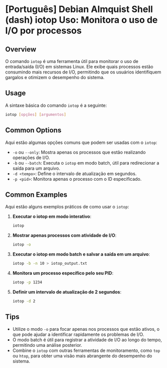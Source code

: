 # [Português] Debian Almquist Shell (dash) iotop Uso: Monitora o uso de I/O por processos

## Overview
O comando `iotop` é uma ferramenta útil para monitorar o uso de entrada/saída (I/O) em sistemas Linux. Ele exibe quais processos estão consumindo mais recursos de I/O, permitindo que os usuários identifiquem gargalos e otimizem o desempenho do sistema.

## Usage
A sintaxe básica do comando `iotop` é a seguinte:

```bash
iotop [opções] [argumentos]
```

## Common Options
Aqui estão algumas opções comuns que podem ser usadas com o `iotop`:

- `-o` ou `--only`: Mostra apenas os processos que estão realizando operações de I/O.
- `-b` ou `--batch`: Executa o `iotop` em modo batch, útil para redirecionar a saída para um arquivo.
- `-d <tempo>`: Define o intervalo de atualização em segundos.
- `-p <pid>`: Monitora apenas o processo com o ID especificado.

## Common Examples
Aqui estão alguns exemplos práticos de como usar o `iotop`:

1. **Executar o iotop em modo interativo**:
   ```bash
   iotop
   ```

2. **Mostrar apenas processos com atividade de I/O**:
   ```bash
   iotop -o
   ```

3. **Executar o iotop em modo batch e salvar a saída em um arquivo**:
   ```bash
   iotop -b -n 10 > iotop_output.txt
   ```

4. **Monitora um processo específico pelo seu PID**:
   ```bash
   iotop -p 1234
   ```

5. **Definir um intervalo de atualização de 2 segundos**:
   ```bash
   iotop -d 2
   ```

## Tips
- Utilize o modo `-o` para focar apenas nos processos que estão ativos, o que pode ajudar a identificar rapidamente os problemas de I/O.
- O modo batch é útil para registrar a atividade de I/O ao longo do tempo, permitindo uma análise posterior.
- Combine o `iotop` com outras ferramentas de monitoramento, como `top` ou `htop`, para obter uma visão mais abrangente do desempenho do sistema.